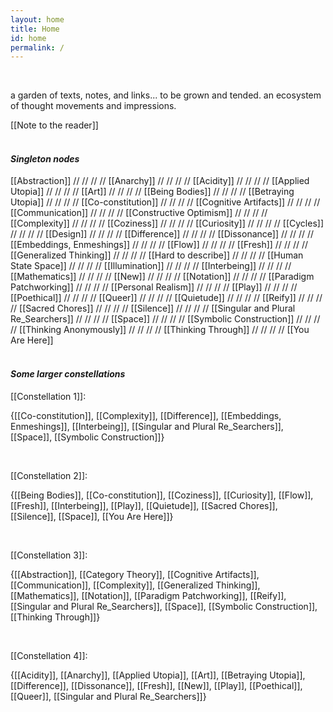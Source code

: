 ```yaml
---
layout: home
title: Home
id: home
permalink: /
---
```

<br>


a garden of texts, notes, and links... to be grown and tended. 
an ecosystem of thought movements and impressions. 
<br>

[[Note to the reader]]
<br>
<br>

#### _Singleton nodes_
[[Abstraction]]  // // // //
[[Anarchy]] // // // //
[[Acidity]] // // // //
[[Applied Utopia]]   // // // //
[[Art]]    // // // //
[[Being Bodies]]  // // // //
[[Betraying Utopia]]  // // // //
[[Co-constitution]]  // // // //
[[Cognitive Artifacts]] // // // //
[[Communication]] // // // //
[[Constructive Optimism]] // // // //
[[Complexity]]  // // // //
[[Coziness]]  // // // //
[[Curiosity]]  // // // //
[[Cycles]]  // // // //
[[Design]]  // // // //
[[Difference]]  // // // //
[[Dissonance]]  // // // //
[[Embeddings, Enmeshings]]  // // // //
[[Flow]]  // // // //
[[Fresh]] // // // //
[[Generalized Thinking]]  // // // //
[[Hard to describe]] // // // //
[[Human State Space]]  // // // //
[[Illumination]] // // // //
[[Interbeing]] // // // //
[[Mathematics]] // // // //
[[New]] // // // //
[[Notation]]  // // // //
[[Paradigm Patchworking]]  // // // //
[[Personal Realism]]  // // // //
[[Play]]  // // // //
[[Poethical]]  // // // //
[[Queer]]  //  // // //
[[Quietude]]  //  // // //
[[Reify]]  //  // // //
[[Sacred Chores]]  //  // // //
[[Silence]]  //  // // //
[[Singular and Plural Re_Searchers]]  //  // // //
[[Space]]  //  // // //
[[Symbolic Construction]]  //  // // //
[[Thinking Anonymously]]  //  // // //
[[Thinking Through]]  //  // // //
[[You Are Here]]
<br>
<br>

#### _Some larger constellations_
[[Constellation 1]]:  

{[[Co-constitution]],
[[Complexity]],
[[Difference]],
[[Embeddings, Enmeshings]],
[[Interbeing]],
[[Singular and Plural Re_Searchers]],
[[Space]],
[[Symbolic Construction]]}

<br>

[[Constellation 2]]:  

{[[Being Bodies]],
[[Co-constitution]],
[[Coziness]],
[[Curiosity]],
[[Flow]],
[[Fresh]],
[[Interbeing]],
[[Play]],
[[Quietude]],
[[Sacred Chores]],
[[Silence]],
[[Space]],
[[You Are Here]]}

<br>  

[[Constellation 3]]:  

{[[Abstraction]],
[[Category Theory]],
[[Cognitive Artifacts]],
[[Communication]],
[[Complexity]],
[[Generalized Thinking]],
[[Mathematics]],
[[Notation]],
[[Paradigm Patchworking]],
[[Reify]],
[[Singular and Plural Re_Searchers]],
[[Space]],
[[Symbolic Construction]],
[[Thinking Through]]}  

<br>

[[Constellation 4]]:  

{[[Acidity]],
[[Anarchy]],
[[Applied Utopia]],
[[Art]],
[[Betraying Utopia]],
[[Difference]],
[[Dissonance]],
[[Fresh]],
[[New]],
[[Play]],
[[Poethical]],
[[Queer]],
[[Singular and Plural Re_Searchers]]}
<br><br>
<br><br>


<style>
  .wrapper {
    max-width: 46em;
  }
</style>
